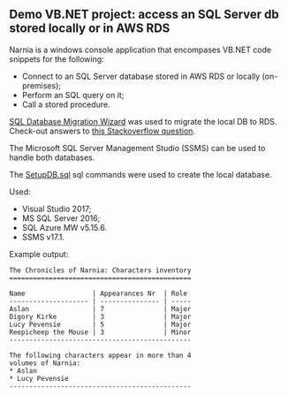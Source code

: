 ## Demo VB.NET project: access an SQL Server db stored locally or in AWS RDS

Narnia is a windows console application that encompases VB.NET code snippets for the following:
* Connect to an SQL Server database stored in AWS RDS or locally (on-premises);
* Perform an SQL query on it;
* Call a stored procedure.

[SQL Database Migration Wizard](http://sqlazuremw.codeplex.com/) was used to migrate the local DB to RDS. Check-out answers to [this Stackoverflow question](https://stackoverflow.com/questions/10516118/migrate-to-amazon-sql-server-rds).

The Microsoft SQL Server Management Studio (SSMS) can be used to handle both databases.

The [SetupDB.sql](Narnia/SetupDB.sql) sql commands were used to create the local database.

Used:
* Visual Studio 2017;
* MS SQL Server 2016;
* SQL Azure MW v5.15.6.
* SSMS v17.1.

Example output:

```
The Chronicles of Narnia: Characters inventory  
==============================================  

Name                 | Appearances Nr  | Role  
-------------------- | --------------- | -----  
Aslan                | 7               | Major  
Digory Kirke         | 3               | Major  
Lucy Pevensie        | 5               | Major  
Reepicheep the Mouse | 3               | Minor  
----------------------------------------------  

The following characters appear in more than 4  
volumes of Narnia:  
* Aslan  
* Lucy Pevensie  
----------------------------------------------  
```
